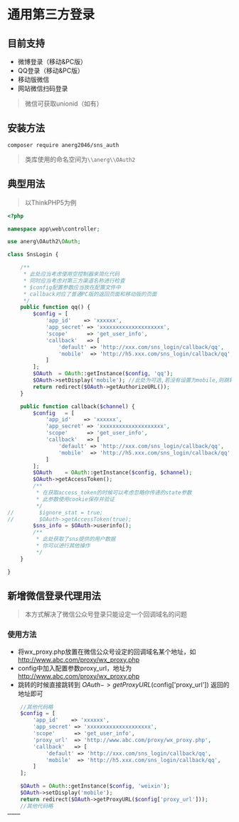 # 通用第三方登录

## 目前支持
- 微博登录（移动&PC版）
- QQ登录（移动&PC版）
- 移动版微信
- 网站微信扫码登录

>微信可获取unionid（如有）

## 安装方法
```
composer require anerg2046/sns_auth
```

>类库使用的命名空间为`\\anerg\\OAuth2`

## 典型用法
>以ThinkPHP5为例

```php
<?php

namespace app\web\controller;

use anerg\OAuth2\OAuth;

class SnsLogin {

    /**
     * 此处应当考虑使用空控制器来简化代码
     * 同时应当考虑对第三方渠道名称进行检查
     * $config配置参数应当放在配置文件中
     * callback对应了普通PC版的返回页面和移动版的页面
     */
    public function qq() {
        $config = [
            'app_id'    => 'xxxxxx',
            'app_secret' => 'xxxxxxxxxxxxxxxxxxxx',
            'scope'      => 'get_user_info',
            'callback'   => [
                'default' => 'http://xxx.com/sns_login/callback/qq',
                'mobile'  => 'http://h5.xxx.com/sns_login/callback/qq',
            ]
        ];
        $OAuth  = OAuth::getInstance($config, 'qq');
        $OAuth->setDisplay('mobile'); //此处为可选,若没有设置为mobile,则跳转的授权页面可能不适合手机浏览器访问
        return redirect($OAuth->getAuthorizeURL());
    }

    public function callback($channel) {
        $config   = [
            'app_id'    => 'xxxxxx',
            'app_secret' => 'xxxxxxxxxxxxxxxxxxxx',
            'scope'      => 'get_user_info',
            'callback'   => [
                'default' => 'http://xxx.com/sns_login/callback/qq',
                'mobile'  => 'http://h5.xxx.com/sns_login/callback/qq',
            ]
        ];
        $OAuth    = OAuth::getInstance($config, $channel);
        $OAuth->getAccessToken();
        /**
         * 在获取access_token的时候可以考虑忽略你传递的state参数
         * 此参数使用cookie保存并验证
         */
//        $ignore_stat = true;
//        $OAuth->getAccessToken(true);
        $sns_info = $OAuth->userinfo();
        /**
         * 此处获取了sns提供的用户数据
         * 你可以进行其他操作
         */
    }

}
```

## 新增微信登录代理用法

>本方式解决了微信公众号登录只能设定一个回调域名的问题

### 使用方法

* 将wx_proxy.php放置在微信公众号设定的回调域名某个地址，如 http://www.abc.com/proxy/wx_proxy.php
* config中加入配置参数proxy_url，地址为 http://www.abc.com/proxy/wx_proxy.php
* 跳转的时候直接跳转到 $OAuth->getProxyURL($config['proxy_url']) 返回的地址即可

```php
    //其他代码略
    $config = [
        'app_id'    => 'xxxxxx',
        'app_secret' => 'xxxxxxxxxxxxxxxxxxxx',
        'scope'      => 'get_user_info',
        'proxy_url'  => 'http://www.abc.com/proxy/wx_proxy.php',
        'callback'   => [
            'default' => 'http://xxx.com/sns_login/callback/qq',
            'mobile'  => 'http://h5.xxx.com/sns_login/callback/qq',
        ]
    ];

    $OAuth = OAuth::getInstance($config, 'weixin');
    $OAuth->setDisplay('mobile');
    return redirect($OAuth->getProxyURL($config['proxy_url']));
    //其他代码略
…………
```
